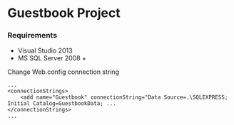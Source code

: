 # Guestbook Project

### Requirements

 * Visual Studio 2013
 * MS SQL Server 2008 +

Change Web.config connection string

``` 
...
<connectionStrings>
    <add name="Guestbook" connectionString="Data Source=.\SQLEXPRESS; Initial Catalog=GuestbookData; ...
</connectionStrings>
...
```